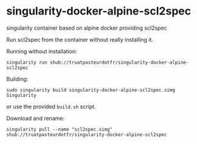 # singularity-docker-alpine-scl2spec
singularity container based on alpine docker providing scl2spec

Run scl2spec from the container without really installing it.

Running without installation:
```
singularity run shub://truatpasteurdotfr/singularity-docker-alpine-scl2spec
```
Building:
```
sudo singularity build singularity-docker-alpine-scl2spec.simg  Singularity
```
or use the provided `build.sh` script.

Download and rename:
```
singularity pull --name "scl2spec.simg" shub://truatpasteurdotfr/singularity-docker-alpine-scl2spec
```

